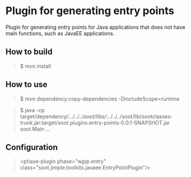 Plugin for generating entry points
==================================
Plugin for generating entry points for Java applications that does not have main functions, such as JavaEE applications.

How to build
------------
> $ mvn install


How to use
----------
> $ mvn dependency:copy-dependencies -DincludeScope=runtime

> $ java -cp target/dependency/*:../../../soot/libs/*:../../../soot/lib/sootclasses-trunk.jar:target/soot.plugins.entry-points-0.0.1-SNAPSHOT.jar soot.Main ...

Configuration
-------------
> &lt;phase-plugin phase="wjpp.entry" class="soot.jimple.toolkits.javaee.EntryPointPlugin"/&gt;
